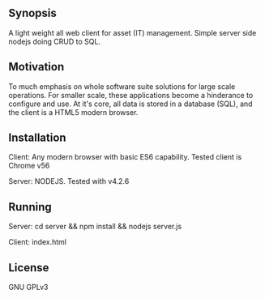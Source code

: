 ## Synopsis

A light weight all web client for asset (IT) management.
Simple server side nodejs doing CRUD to SQL. 

## Motivation

To much emphasis on whole software suite solutions for large scale operations. For smaller scale, these applications become a hinderance to configure and use.
At it's core, all data is stored in a database (SQL), and the client is a HTML5 modern browser. 

## Installation

Client: Any modern browser with basic ES6 capability. Tested client is Chrome v56

Server: NODEJS. Tested with v4.2.6

## Running

Server: cd server && npm install && nodejs server.js

Client: index.html

## License

GNU GPLv3
